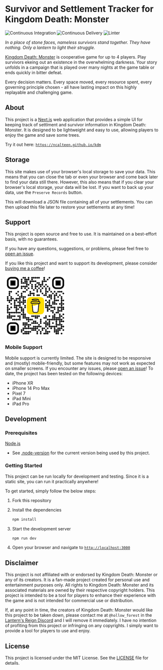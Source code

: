 # Survivor and Settlement Tracker for Kingdom Death: Monster

![Continuous Integration](https://github.com/ncalteen/kdm/actions/workflows/continuous-integration.yml/badge.svg)
![Continuous Delivery](https://github.com/ncalteen/kdm/actions/workflows/continuous-delivery.yml/badge.svg)
![Linter](https://github.com/ncalteen/kdm/actions/workflows/linter.yml/badge.svg)

_In a place of stone faces, nameless survivors stand together. They have
nothing. Only a lantern to light their struggle._

[Kingdom Death: Monster](https://kingdomdeath.com/) is cooperative game for up
to 4 players. Play survivors ekeing out an existence in the overwhelming
darkness. Your story unfolds in a campaign that is played over many nights at
the game table or ends quickly in bitter defeat.

Every decision matters. Every space moved, every resource spent, every governing
principle chosen - all have lasting impact on this highly replayable and
challenging game.

## About

This project is a [Next.js](https://nextjs.org/) web application that provides a
simple UI for keeping track of settlment and survivor information in Kingdom
Death: Monster. It is designed to be lightweight and easy to use, allowing
players to enjoy the game and save some trees.

Try it out here:
[`https://ncalteen.github.io/kdm`](https://ncalteen.github.io/kdm)

## Storage

This site makes use of your browser's local storage to save your data. This
means that you can close the tab or even your browser and come back later to
find your data still there. However, this also means that if you clear your
browser's local storage, your data will be lost. If you want to back up your
data, use the `Preserve Records` button.

This will download a JSON file containing all of your settlements. You can then
upload this file later to restore your settlements at any time!

## Support

This project is open source and free to use. It is maintained on a best-effort
basis, with no guarantees.

If you have any questions, suggestions, or problems, please feel free to
[open an issue](https://github.com/ncalteen/kdm/issues).

If you like this project and want to support its development, please consider
[buying me a coffee](https://buymeacoffee.com/ncalteenw)!

[![Buy Me A Coffee](./img/bmc_qr.png)](https://www.buymeacoffee.com/ncalteenw)

### Mobile Support

Mobile support is currently limited. The site is designed to be responsive and
(mostly) mobile-friendly, but some features may not work as expected on smaller
screens. If you encounter any issues, please
[open an issue](https://github.com/ncalteen/kdm/issues/new)! To date, the
project has been tested on the following devices:

- iPhone XR
- iPhone 14 Pro Max
- Pixel 7
- iPad Mini
- iPad Pro

## Development

### Prerequisites

[Node.js](https://nodejs.org/en)

- See [.node-version](./.node-version) for the current version being used by
  this project.

### Getting Started

This project can be run locally for development and testing. Since it is a
static site, you can run it practically anywhere!

To get started, simply follow the below steps:

1. Fork this repository
1. Install the dependencies

   ```bash
   npm install
   ```

1. Start the development server

   ```bash
   npm run dev
   ```

1. Open your browser and navigate to
   [`http://localhost:3000`](http://localhost:3000)

## Disclaimer

This project is not affiliated with or endorsed by Kingdom Death: Monster or any
of its creators. It is a fan-made project created for personal use and
entertainment purposes only. All rights to Kingdom Death: Monster and its
associated materials are owned by their respective copyright holders. This
project is intended to be a tool for players to enhance their experience with
the game and is not intended for commercial use or distribution.

If, at any point in time, the creators of Kingdom Death: Monster would like this
project to be taken down, please contact me at `@hollow_forest` in the
[Lantern's Reign Discord](https://discord.gg/kingdomdeath) and I will remove it
immediately. I have no intention of profiting from this project or infringing on
any copyrights. I simply want to provide a tool for players to use and enjoy.

## License

This project is licensed under the MIT License. See the [LICENSE](./LICENSE)
file for details.
